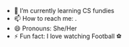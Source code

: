 - 🌱 I’m currently learning CS fundies 
- 📫 How to reach me: .
- 😄 Pronouns: She/Her
- ⚡ Fun fact: I love watching Football ⚽
